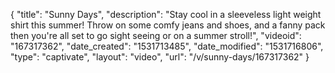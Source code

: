 {
    "title": "Sunny Days",
    "description": "Stay cool in a sleeveless light weight shirt this summer! Throw on some comfy jeans and shoes, and a fanny pack then you're all set to go sight seeing or on a summer stroll!",
    "videoid": "167317362",
    "date_created": "1531713485",
    "date_modified": "1531716806",
    "type": "captivate",
    "layout": "video",
    "url": "\/v\/sunny-days\/167317362"
}